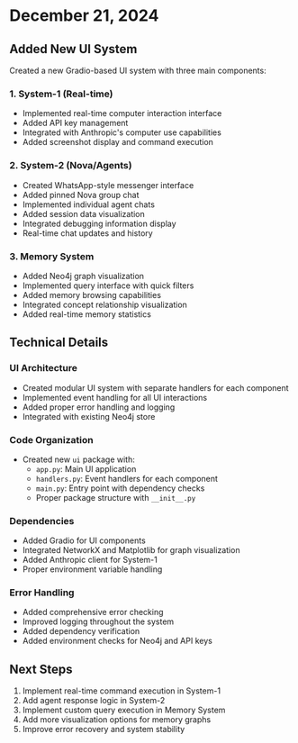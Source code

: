 # December 21, 2024

## Added New UI System

Created a new Gradio-based UI system with three main components:

### 1. System-1 (Real-time)
- Implemented real-time computer interaction interface
- Added API key management
- Integrated with Anthropic's computer use capabilities
- Added screenshot display and command execution

### 2. System-2 (Nova/Agents)
- Created WhatsApp-style messenger interface
- Added pinned Nova group chat
- Implemented individual agent chats
- Added session data visualization
- Integrated debugging information display
- Real-time chat updates and history

### 3. Memory System
- Added Neo4j graph visualization
- Implemented query interface with quick filters
- Added memory browsing capabilities
- Integrated concept relationship visualization
- Added real-time memory statistics

## Technical Details

### UI Architecture
- Created modular UI system with separate handlers for each component
- Implemented event handling for all UI interactions
- Added proper error handling and logging
- Integrated with existing Neo4j store

### Code Organization
- Created new `ui` package with:
  - `app.py`: Main UI application
  - `handlers.py`: Event handlers for each component
  - `main.py`: Entry point with dependency checks
  - Proper package structure with `__init__.py`

### Dependencies
- Added Gradio for UI components
- Integrated NetworkX and Matplotlib for graph visualization
- Added Anthropic client for System-1
- Proper environment variable handling

### Error Handling
- Added comprehensive error checking
- Improved logging throughout the system
- Added dependency verification
- Added environment checks for Neo4j and API keys

## Next Steps
1. Implement real-time command execution in System-1
2. Add agent response logic in System-2
3. Implement custom query execution in Memory System
4. Add more visualization options for memory graphs
5. Improve error recovery and system stability
